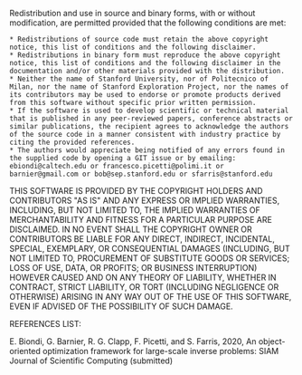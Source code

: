Redistribution and use in source and binary forms, with or without modification, are permitted provided that the following conditions are met:

    * Redistributions of source code must retain the above copyright notice, this list of conditions and the following disclaimer.
    * Redistributions in binary form must reproduce the above copyright notice, this list of conditions and the following disclaimer in the documentation and/or other materials provided with the distribution.
    * Neither the name of Stanford University, nor of Politecnico of Milan, nor the name of Stanford Exploration Project, nor the names of its contributors may be used to endorse or promote products derived from this software without specific prior written permission.
    * If the software is used to develop scientific or technical material that is published in any peer-reviewed papers, conference abstracts or similar publications, the recipient agrees to acknowledge the authors of the source code in a manner consistent with industry practice by citing the provided references.
    * The authors would appreciate being notified of any errors found in the supplied code by opening a GIT issue or by emailing: ebiondi@caltech.edu or francesco.picetti@polimi.it or barnier@gmail.com or bob@sep.stanford.edu or sfarris@stanford.edu

THIS SOFTWARE IS PROVIDED BY THE COPYRIGHT HOLDERS AND CONTRIBUTORS "AS IS" AND ANY EXPRESS OR IMPLIED WARRANTIES, INCLUDING, BUT NOT LIMITED TO, THE IMPLIED WARRANTIES OF MERCHANTABILITY AND FITNESS FOR A PARTICULAR PURPOSE ARE DISCLAIMED. IN NO EVENT SHALL THE COPYRIGHT OWNER OR CONTRIBUTORS BE LIABLE FOR ANY DIRECT, INDIRECT, INCIDENTAL, SPECIAL, EXEMPLARY, OR CONSEQUENTIAL DAMAGES (INCLUDING, BUT NOT LIMITED TO, PROCUREMENT OF SUBSTITUTE GOODS OR SERVICES; LOSS OF USE, DATA, OR PROFITS; OR BUSINESS INTERRUPTION) HOWEVER CAUSED AND ON ANY THEORY OF LIABILITY, WHETHER IN CONTRACT, STRICT LIABILITY, OR TORT (INCLUDING NEGLIGENCE OR OTHERWISE) ARISING IN ANY WAY OUT OF THE USE OF THIS SOFTWARE, EVEN IF ADVISED OF THE POSSIBILITY OF SUCH DAMAGE.

REFERENCES LIST:

E. Biondi, G. Barnier, R. G. Clapp, F. Picetti, and S. Farris, 2020, An object-oriented optimization framework for large-scale inverse problems: SIAM Journal of Scientific Computing (submitted)